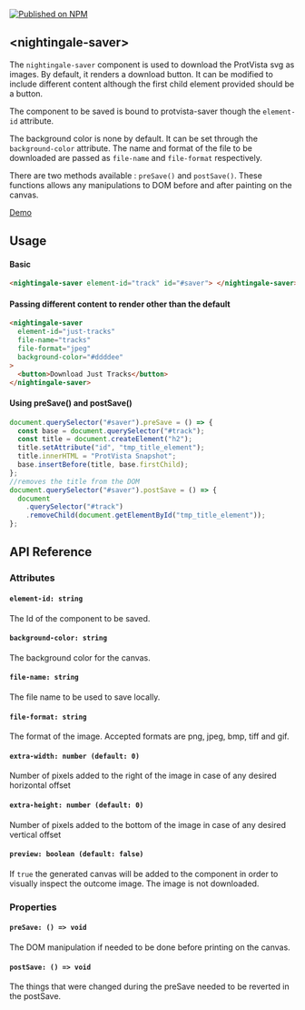 [![Published on NPM](https://img.shields.io/npm/v/@nightingale-elements/nightingale-saver.svg)](https://www.npmjs.com/package/@nightingale-elements/nightingale-saver)

## &lt;nightingale-saver&gt;

The `nightingale-saver` component is used to download the ProtVista svg as images. By default, it renders a download button. It can be modified to include
different content although the first child element provided should be a button.

The component to be saved is bound to protvista-saver though the `element-id` attribute.

The background color is none by default. It can be set through the `background-color` attribute. The name and format of the file to be downloaded are
passed as `file-name` and `file-format` respectively.

There are two methods available : `preSave()` and `postSave()`. These functions allows any manipulations to DOM before and after painting on the canvas.

[Demo](https://ebi-webcomponents.github.io/nightingale/?path=/story/components-manager--manager)

## Usage

#### Basic

```html
<nightingale-saver element-id="track" id="#saver"> </nightingale-saver>
```

#### Passing different content to render other than the default

```html
<nightingale-saver
  element-id="just-tracks"
  file-name="tracks"
  file-format="jpeg"
  background-color="#ddddee"
>
  <button>Download Just Tracks</button>
</nightingale-saver>
```

#### Using preSave() and postSave()

```javascript
document.querySelector("#saver").preSave = () => {
  const base = document.querySelector("#track");
  const title = document.createElement("h2");
  title.setAttribute("id", "tmp_title_element");
  title.innerHTML = "ProtVista Snapshot";
  base.insertBefore(title, base.firstChild);
};
//removes the title from the DOM
document.querySelector("#saver").postSave = () => {
  document
    .querySelector("#track")
    .removeChild(document.getElementById("tmp_title_element"));
};
```

## API Reference

### Attributes

#### `element-id: string`

The Id of the component to be saved.

#### `background-color: string`

The background color for the canvas.

#### `file-name: string`

The file name to be used to save locally.

#### `file-format: string`

The format of the image. Accepted formats are png, jpeg, bmp, tiff and gif.

#### `extra-width: number (default: 0)`

Number of pixels added to the right of the image in case of any desired horizontal offset

#### `extra-height: number (default: 0)`

Number of pixels added to the bottom of the image in case of any desired vertical offset

#### `preview: boolean (default: false)`

If `true` the generated canvas will be added to the component in order to visually inspect the outcome image.
The image is not downloaded.

### Properties

#### `preSave: () => void `

The DOM manipulation if needed to be done before printing on the canvas.

#### `postSave: () => void `

The things that were changed during the preSave needed to be reverted in the postSave.
